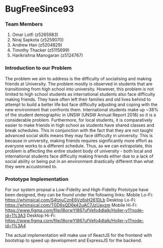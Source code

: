 # BugFreeSince93

### Team Members

1. Omar Lotfi (z5265983)
2. Niraj Sapkota (z5259070)
3. Andrew Han (z5204829)
4. Timothy Thacker (z5115699)
5. Harikrishna Manogaran (z5124767)

### Introduction to our Problem
The problem we aim to address is the difficulty of socialising and making friends at University. The problem mostly is observed in students that are transitioning from high school into university. However, this problem is not limited to high school students as international students also face difficulty making friends. They have often left their families and old lives behind to attempt to build a better life but face difficulty adjusting and coping with the new environment that confronts them. International students make up ~38% of the student demographic in UNSW (UNSW Annual Report 2018) so it is a considerable problem. Furthermore, for local students, it is comparatively easier to make friends in high school as students have shared classes and break schedules. This in conjunction with the fact that they are not taught advanced social skills means they may face difficulty in university. This is because in university, making friends requires significantly more effort as everyone works to a different schedule. Thus, as we can extrapolate, this problem is affecting the entire student body of university - both local and international students face difficulty making friends either due to a lack of social ability or being put in an environment drastically different than what they were accustomed to.

### Prototype Implementation

For our system propsal a Low-Fidelity and High-Fidelity Prototype have been designed, they can be found under the following links:
Mobile Lo-Fi: https://whimsical.com/S4tzjuCznE6Vz6sH261DLb
Desktop Lo-Fi: https://whimsical.com/TGD6sQD6k42uAC7JzUayzm
Mobile Hi-Fi: https://www.figma.com/file/I8orwYI867ufVefo4dIalk/Holler-v1?node-id=1%3A3
Desktop Hi-Fi: https://www.figma.com/file/I8orwYI867ufVefo4dIalk/Holler-v1?node-id=1%3A4

The actual implementation will make use of ReactJS for the frontend with bootstrap to speed up development and ExpressJS for the backend.
